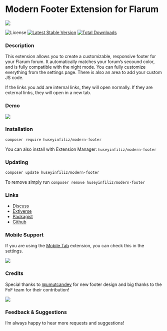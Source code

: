 # Modern Footer Extension for Flarum
![](https://i.ibb.co/ZBjTkC5/modern-footer-v8.png)

![License](https://img.shields.io/badge/license-MIT-blue.svg) [![Latest Stable Version](https://img.shields.io/packagist/v/huseyinfiliz/modern-footer.svg)](https://packagist.org/packages/huseyinfiliz/modern-footer) [![Total Downloads](https://img.shields.io/packagist/dt/huseyinfiliz/modern-footer.svg)](https://packagist.org/packages/huseyinfiliz/modern-footer)

### Description
This extension allows you to create a customizable, responsive footer for your Flarum forum. It automatically matches your forum’s secound color, and is fully compatible with the night mode. You can fully customize everything from the settings page. There is also an area to add your custom JS code.

If the links you add are internal links, they will open normally. If they are external links, they will open in a new tab.


### Demo
![](https://i.ibb.co/LhBP7Pn/Ek-A-klama-2024-12-16-100146.png)

### Installation

```sh
composer require huseyinfiliz/modern-footer
```
You can also install with Extension Manager: `huseyinfiliz/modern-footer`

### Updating

```sh
composer update huseyinfiliz/modern-footer
```
To remove simply run `composer remove huseyinfiliz/modern-footer`

### Links
- [Discuss](https://discuss.flarum.org/d/36603)
- [Extiverse](https://flarum.org/extension/huseyinfiliz/modern-footer)
- [Packagist](https://packagist.org/packages/huseyinfiliz/modern-footer)
- [Github](https://github.com/huseyinfiliz/modern-footer)

### Mobile Support

If you are using the [Mobile Tab](https://discuss.flarum.org/d/28216-mobile-tab) extension, you can check this in the settings.

![](https://i.ibb.co/74F3Tb0/Ek-A-klama-2024-12-16-095108.png)

### Credits
Special thanks to [@umutcandev](https://github.com/umutcandev) for new footer design and big thanks to the FoF team for their contribution!

![](https://flarum.org/extension/huseyinfiliz/modern-footer/open-graph-image)

### Feedback & Suggestions
I’m always happy to hear more requests and suggestions!
